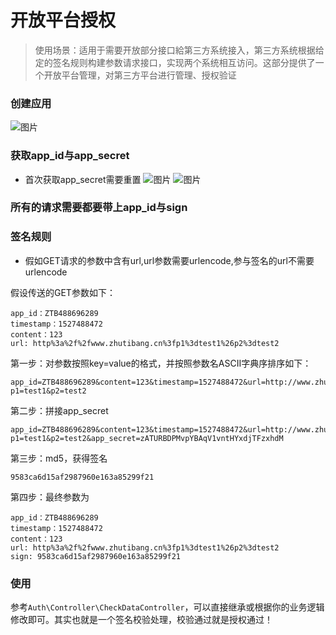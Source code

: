 # 开放平台授权
> 使用场景：适用于需要开放部分接口給第三方系统接入，第三方系统根据给定的签名规则构建参数请求接口，实现两个系统相互访问。这部分提供了一个开放平台管理，对第三方平台进行管理、授权验证

### 创建应用
![图片](https://dn-coding-net-production-pp.qbox.me/5fa9a386-d580-4a8b-9fa2-f4cae1fdb34e.png)

### 获取app_id与app_secret
- 首次获取app_secret需要重置
![图片](https://dn-coding-net-production-pp.qbox.me/6817b8b1-81ed-4537-a8b2-5e3b8f55b157.png)
![图片](https://dn-coding-net-production-pp.qbox.me/ff6eb91a-055c-4600-8cbe-0c5e52bd0312.png)

### 所有的请求需要都要带上app_id与sign

### 签名规则

- 假如GET请求的参数中含有url,url参数需要urlencode,参与签名的url不需要urlencode

假设传送的GET参数如下：
```
app_id：ZTB488696289
timestamp：1527488472
content：123
url: http%3a%2f%2fwww.zhutibang.cn%3fp1%3dtest1%26p2%3dtest2
```

第一步：对参数按照key=value的格式，并按照参数名ASCII字典序排序如下：
```
app_id=ZTB488696289&content=123&timestamp=1527488472&url=http://www.zhutibang.cn?p1=test1&p2=test2
```
第二步：拼接app_secret
```
app_id=ZTB488696289&content=123&timestamp=1527488472&url=http://www.zhutibang.cn?p1=test1&p2=test2&app_secret=zATURBDPMvpYBAqV1vntHYxdjTFzxhdM
```
第三步：md5，获得签名
```
9583ca6d15af2987960e163a85299f21
```
第四步：最终参数为
```
app_id：ZTB488696289
timestamp：1527488472
content：123
url: http%3a%2f%2fwww.zhutibang.cn%3fp1%3dtest1%26p2%3dtest2
sign: 9583ca6d15af2987960e163a85299f21
```


### 使用

参考`Auth\Controller\CheckDataController`，可以直接继承或根据你的业务逻辑修改即可。其实也就是一个签名校验处理，校验通过就是授权通过！
